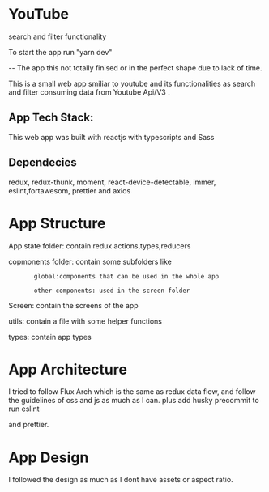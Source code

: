 # YouTube
search and filter functionality

To start the app run "yarn dev"

-- The app this not totally finised or in the perfect shape due to lack of time.

This is a small web app smiliar to youtube and its functionalities as search and filter consuming data from Youtube Api/V3 .

## App Tech Stack:

This web app was built with reactjs with typescripts and Sass

## Dependecies

redux, redux-thunk, moment, react-device-detectable, immer, eslint,fortawesom, prettier and axios

# App Structure 

App state folder: contain redux actions,types,reducers

copmonents folder: contain  some subfolders like 
            
           global:components that can be used in the whole app
           
           other components: used in the screen folder
           
Screen: contain the screens of the app 

utils: contain a file with some helper functions

types: contain app types

# App Architecture

I tried to follow Flux Arch which is the same as redux data flow, and follow the guidelines of css and js as much as I can. plus add husky precommit to run eslint

and prettier.

# App Design

I followed the design as much as I dont have assets or aspect ratio.
